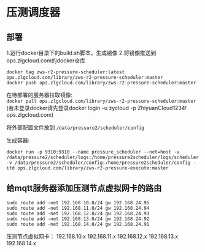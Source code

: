 # 压测调度器

## 部署
1.运行docker目录下的build.sh脚本，生成镜像
2.将镜像推送到ops.zlgcloud.com的docker仓库
```
docker tag zws-r2-pressure-scheduler:latest ops.zlgcloud.com/library/zws-r2-pressure-scheduler:master
docker push ops.zlgcloud.com/library/zws-r2-pressure-scheduler:master
```
在待部署的服务器拉取镜像:  
`docker pull ops.zlgcloud.com/library/zws-r2-pressure-scheduler:master`  
(若未登录docker请先登录docker login -u zycloud -p ZhiyuanCloud1234! ops.zlgcloud.com)

将外部配置文件放到
`/data/pressure2/scheduler/config`

生成容器:
```
docker run -p 9310:9310 --name pressure_scheduler --net=host -v /data/pressure2/scheduler/logs:/home/pressure2scheduler/logs/scheduler -v /data/pressure2/scheduler/config:/home/pressure2scheduler/config -itd ops.zlgcloud.com/library/zws-r2-pressure-execute:master
```

## 给mqtt服务器添加压测节点虚拟网卡的路由
```
sudo route add -net 192.168.10.0/24 gw 192.168.24.95
sudo route add -net 192.168.11.0/24 gw 192.168.24.94
sudo route add -net 192.168.12.0/24 gw 192.168.24.93
sudo route add -net 192.168.13.0/24 gw 192.168.24.92
sudo route add -net 192.168.14.0/24 gw 192.168.24.91
```
压测节点虚拟网卡：
192.168.10.x
192.168.11.x
192.168.12.x
192.168.13.x
192.168.14.x
